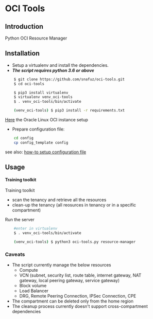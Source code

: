 # OCI Tools

## Introduction

Python OCI Resource Manager

## Installation

* Setup a virtualenv and install the dependencies.
* ***The script requires python 3.6 or above***

```bash
    $ git clone https://github.com/snafuz/oci-tools.git
    $ cd oci-tools

    $ pip3 install virtualenv
    $ virtualenv venv_oci-tools
    $ . venv_oci-tools/bin/activate

    (venv_oci-tools) $ pip3 install -r requirements.txt

```

[Here](docs/ol_linux_setup.md) the Oracle Linux OCI instance setup

* Prepare configuration file:

```bash
    cd config
    cp config_template config
```
see also: [how-to setup configuration file](config/configuration_file.md) 

## Usage

#### Training toolkit

Training toolkit 
- scan the tenancy and retrieve all the resources 
- clean-up the tenancy (all reosurces in tenancy or in a specific compartment)

Run the server
```bash
    #enter in virtualenv
    $ . venv_oci-tools/bin/activate

    (venv_oci-tools) $ python3 oci-tools.py resource-manager 
```

### Caveats
* The script currently manage the below resources
    * Compute
    * VCN (subnet, security list, route table, internet gateway, NAT gateway, local peering gateway, service gateway)
    * Block volume
    * Load Balancer
    * DRG, Remote Peering Connection, IPSec Connection, CPE
* The compartment can be deleted only from the home region
* The cleanup process currently doesn't support cross-compartment dependencies










